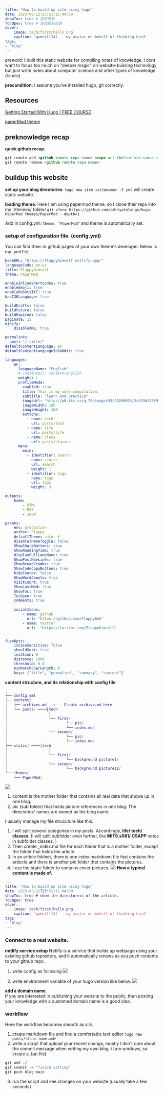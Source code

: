 ```yaml
---
title: "How to build up site using hugo"
date: 2023-08-22T23:51:11-04:00
showToc: true # 显示目录
TocOpen: true # 自动展开目录
cover:
    image: tech/first/hello.png
    caption: 'game(ff14) -- my avatar on behalf of thinking hard'
tags: 
- "blog"
---
```


*preword*: I built this static website for compiling notes of knowledge. I dont want to focus too much on "deeper magic" on website-building technology but just write notes about computer science and other types of knowledge. (/smile)

**precondition**: I assume you've installed hugo, git correctly. 

## Resources
[Getting Started With Hugo | FREE COURSE](https://www.youtube.com/watch?v=hjD9jTi_DQ4&t=1455s)

[paperMod theme](https://themes.gohugo.io/themes/hugo-papermod/)


## preknowledge recap 
**quick github recap**.
```md
git remote add <github remote repo name> <repo url (better ssh since it caused several error using http)>  
git remote remove <github remote repo name>
```

## buildup this website
**set up your blog directories**. 
```hugo new site <sitename> -f yml``` will create static website. 

**loading theme**.
Here I am using papermod theme, so I clone their repo into my ./themes/ folder/
```git clone https://github.com/adityatelange/hugo-PaperMod themes/PaperMod --depth=1```

Add in config.yml:
```theme: "PaperMod"``` and theme is automatically set. 

### setup of configuration file. (config.yml)

You can find them in github pages of your own theme's developer. Below is my .yml file. 
``` yml 
baseURL: "https://flappyhimself.netlify.app/"
languageCode: en-us
title: FlappyHimself
theme: PaperMod

enableInlineShortcodes: true 
enableEmoji: true 
enableRobotsTXT: true 
hasCJKLanguage: true 

buildDrafts: false
buildFuture: false
buildExpired: false
paginate: 15   
minify:
    disableXML: true

permalinks: 
  post: "/:title/"
defaultContentLanguage: en
defaultContentLanguageInSubdir: true

languages:
    en:
      languageName: "English"
      # contentDir: content/english
      weight: 1
      profileMode:
        enabled: true
        title: This is my note compilation. 
        subtitle: "learn and practice"
        imageUrl: "http://p0.itc.cn/q_70/images03/20200905/3c619b233f9f44f6865c919f49b75478.jpeg" 
        imageWidth: 100
        imageHeight: 100
        buttons:
          - name: tech
            url: posts/tech
          - name: life
            url: posts/life
          - name: class
            url: posts/classes
      menu:
        main:
          - identifier: search
            name: search
            url: search
            weight: 1
          - identifier: tags
            name: tags
            url: tags
            weight: 3

outputs:
    home:
        - HTML
        - RSS
        - JSON

params:
    env: production 
    author: Flappy
    defaultTheme: auto  #
    disableThemeToggle: false
    ShowShareButtons: true
    ShowReadingTime: true
    displayFullLangName: true
    ShowPostNavLinks: true
    ShowBreadCrumbs: true
    ShowCodeCopyButtons: true
    hideFooter: false 
    ShowWordCounts: true
    VisitCount: true
    ShowLastMod: true 
    ShowToc: true 
    TocOpen: true 
    comments: true
    
    socialIcons:
        - name: github
          url: "https://github.com/FlappyBob"
        - name: twitter
          url:  "https://twitter.com/FlappyHimself"


fuseOpts:
    isCaseSensitive: false
    shouldSort: true
    location: 0
    distance: 1000
    threshold: 0.4
    minMatchCharLength: 0
    keys: ["title", "permalink", "summary", "content"]
```


**content structure, and its relationship with config file**
``` m
.
├── config.yml 
├── content/
│   ├── archives.md   <--- Create archive.md here
│   └── posts/ ────│tech  
│                   │
│                   └── first/
│                           └── pic/
│                           └── index.md/
│                   └── second/
│                           └── pic/
│                           └── index.md/
├── static/ ────│tech  
│                   │
│                   └── first/
│                           └── background picture1/
│                   └── second/
│                           └── background picture12/
└── themes/
    └── PaperMod/

``` 
![](pic/content.png)
1. content is the mother folder that contains all real data that shows up in one blog.
2. pic (sub folder) that holds picture references in one blog. The directories' names are named as the blog name. 

I usually manage my file strucuture like this:
1. I will split several categories in my posts. Accordingly, **life/ tech/ classes**. (I will split subfolder even further, like **MIT6.s081/ CSAPP** notes in subfolder classes. )
2. Then create _index.md file for each folder that is a mother folder, except the folder that holds the article.
3. In an article foldeer, there is one index markdown file that contains the artiocle and there is another pic folder that contains the pictures. 
4. I use the static folder to contains cover pictures. 
![](pic/categories.png)
**How a typical content is made of.**
``` m
---
title: "How to build up site using hugo"
date: 2023-08-22T23:51:11-04:00
showToc: true # show the directoreis of the article. 
TocOpen: true 
cover:
    image: tech/first/hello.png
    caption: 'game(ff14) -- my avatar on behalf of thinking hard'
tags: 
- "blog"
---
```

### Connect to a real website.  
**netlify service setup**
Netlify is a service that builds up webpage using your existing github repository, and it automatically renews as you push contents to your github repo. 

1. write config as following 
![](pic/netlify.png)


2. write environment variable of your hugo version like below. 
![](pic/netlify1.png)


**add a domain name**.  
If you are interested in publishing your website to the public, then posting your knowledge with a customed domain name is a good idea. 

### workflow
Here the workflow becomes smooth as silk.  
1. create markdown flie and find a comfortable text editor  ```hugo new posts/<file name.md>```
2. write a script that upload your recent change, mostly I don't care about the commit message when writing my own blog. (I am windows, so create a .bat file)
``` bat 
git add ./
git commit -m "finish setting"  
git push blog main
```
3. run the script and see changes on your website (usually take a few seconds)